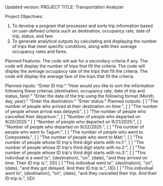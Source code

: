 Updated version:
PROJECT TITLE: Transportation Analyzer

Project Objectives:
1. To develop a program that processes and sorts trip information based on user-defined criteria such as destination, occupancy rate, date of trip, status, and fare.
2. To generate analytical outputs by calculating and displaying the number of trips that meet specific conditions, along with their average occupancy rates and fares.

Planned Features:
The code will ask for a secondary criteria if any.
The code will display the number of trips that fill the criteria.
The code will display the average occupancy rate of the trips that fill the criteria.
The code will display the average fare of the trips that fill the criteria.

Planned inputs:
"Enter ID trip:"
"How would you like to sort the information following these criterias (destination, occupancy rate, date of trip and status, fare):"
"Enter the date of the trip using the following format (Month, day, year):"
"Enter the destination:"
"Enter status:"
Planned outputs:
[ ] "The number of people who arrived at their destination on time:",
[ ] "The number of people whose arrival was delayed:",
[ ] "The number of people who cancelled their departure:",
[ ] "Number of people who departed on 9/20/2025:"
[ ] "Number of people who departed on 9/21/2025:",
[ ] "Number of people who departed on 9/22/2025:",
[ ] "The number of people who went to Tagum:",
[ ] "The number of people who went to Compostela:",
[ ] "The number of people who went to Mati:",
[ ] "The number of people whose ID trip's third digit starts with no.1:",
[ ] "The number of people whose ID trip's third digit starts with no.2:",
[ ] "The number of people whose ID trip's third digit starts with no.3:",
[ ] "This individual is a went to", {destination}, "on", {date}, "and they arrived on time. Their ID trip is:", {ID}
[ ] "This individual went to", {destination}, "on", {date}, "and they got delayed. And their ID trip is:", {ID}
[ ] "This individual went to", {destination}, "on", {date}, "and they cancelled their trip. And their ID trip is:", {ID}
